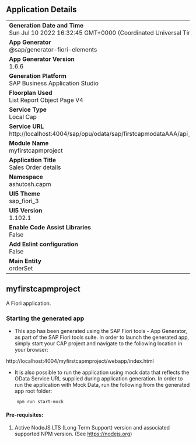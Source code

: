 ## Application Details
|               |
| ------------- |
|**Generation Date and Time**<br>Sun Jul 10 2022 16:32:45 GMT+0000 (Coordinated Universal Time)|
|**App Generator**<br>@sap/generator-fiori-elements|
|**App Generator Version**<br>1.6.6|
|**Generation Platform**<br>SAP Business Application Studio|
|**Floorplan Used**<br>List Report Object Page V4|
|**Service Type**<br>Local Cap|
|**Service URL**<br>http://localhost:4004/sap/opu/odata/sap/firstcapmodataAAA/api_sales_details/
|**Module Name**<br>myfirstcapmproject|
|**Application Title**<br>Sales Order details|
|**Namespace**<br>ashutosh.capm|
|**UI5 Theme**<br>sap_fiori_3|
|**UI5 Version**<br>1.102.1|
|**Enable Code Assist Libraries**<br>False|
|**Add Eslint configuration**<br>False|
|**Main Entity**<br>orderSet|

## myfirstcapmproject

A Fiori application.

### Starting the generated app

-   This app has been generated using the SAP Fiori tools - App Generator, as part of the SAP Fiori tools suite.  In order to launch the generated app, simply start your CAP project and navigate to the following location in your browser:

http://localhost:4004/myfirstcapmproject/webapp/index.html

- It is also possible to run the application using mock data that reflects the OData Service URL supplied during application generation.  In order to run the application with Mock Data, run the following from the generated app root folder:

```
    npm run start-mock
```

#### Pre-requisites:

1. Active NodeJS LTS (Long Term Support) version and associated supported NPM version.  (See https://nodejs.org)


